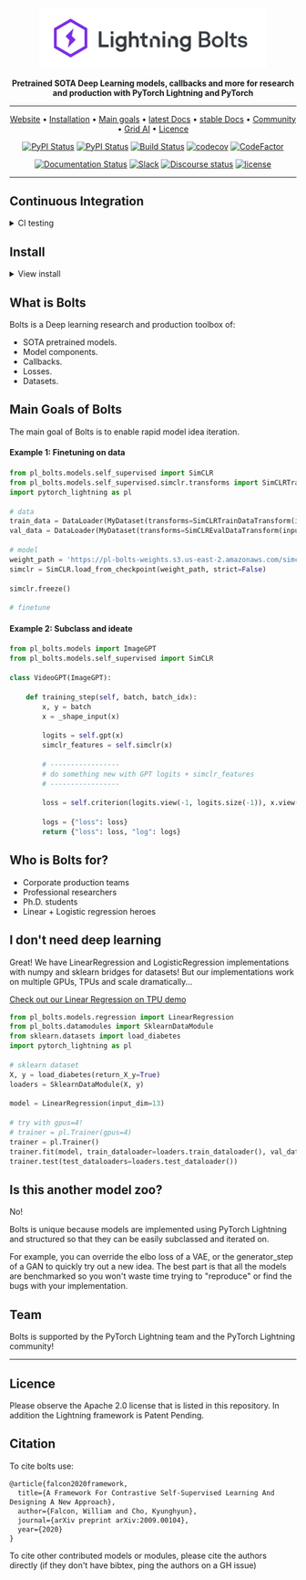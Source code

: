 <div align="center">

<img src="docs/source/_images/logos/bolts_logo.png" width="400px">

**Pretrained SOTA Deep Learning models, callbacks and more for research and production with PyTorch Lightning and PyTorch**

--- 

<p align="center">
  <a href="https://www.pytorchlightning.ai/">Website</a> •
  <a href="#install">Installation</a> •
  <a href="#main-Goals-of-Bolts">Main goals</a> •
  <a href="https://lightning-bolts.readthedocs.io/en/latest/">latest Docs</a> •
  <a href="https://lightning-bolts.readthedocs.io/en/stable/">stable Docs</a> •
  <a href="#team">Community</a> •
  <a href="https://www.grid.ai/">Grid AI</a> •
  <a href="#licence">Licence</a>
</p>

[![PyPI Status](https://badge.fury.io/py/lightning-bolts.svg)](https://badge.fury.io/py/lightning-bolts)
[![PyPI Status](https://pepy.tech/badge/lightning-bolts)](https://pepy.tech/project/lightning-bolts)
[![Build Status](https://dev.azure.com/PytorchLightning/lightning%20Bolts/_apis/build/status/PyTorchLightning.lightning-bolts?branchName=master)](https://dev.azure.com/PytorchLightning/lightning%20Bolts/_build/latest?definitionId=5&branchName=master)
[![codecov](https://codecov.io/gh/PyTorchLightning/lightning-bolts/branch/master/graph/badge.svg)](https://codecov.io/gh/PyTorchLightning/lightning-bolts)
[![CodeFactor](https://www.codefactor.io/repository/github/pytorchlightning/lightning-bolts/badge)](https://www.codefactor.io/repository/github/pytorchlightning/lightning-bolts)

[![Documentation Status](https://readthedocs.org/projects/lightning-bolts/badge/?version=latest)](https://pytorch-lightning-bolts.readthedocs.io/en/latest/)
[![Slack](https://img.shields.io/badge/slack-chat-green.svg?logo=slack)](https://join.slack.com/t/pytorch-lightning/shared_invite/zt-f6bl2l0l-JYMK3tbAgAmGRrlNr00f1A)
[![Discourse status](https://img.shields.io/discourse/status?server=https%3A%2F%2Fforums.pytorchlightning.ai)](https://forums.pytorchlightning.ai/)
[![license](https://img.shields.io/badge/License-Apache%202.0-blue.svg)](https://github.com/PytorchLightning/lightning-bolts/blob/master/LICENSE)

<!--
[![Next Release](https://img.shields.io/badge/Next%20Release-Oct%2005-purple.svg)](https://shields.io/)
-->

</div>

---

## Continuous Integration

<details>
  <summary>CI testing</summary>

| System / PyTorch ver. | 1.6 (min. req.) | 1.8 (latest) |
| :---: | :---: | :---: |
| Linux py3.{6,8} | ![CI full testing](https://github.com/PyTorchLightning/lightning-bolts/workflows/CI%20full%20testing/badge.svg?branch=master&event=push) | ![CI full testing](https://github.com/PyTorchLightning/lightning-bolts/workflows/CI%20full%20testing/badge.svg?branch=master&event=push) |
| OSX py3.{6,8} | ![CI full testing](https://github.com/PyTorchLightning/lightning-bolts/workflows/CI%20full%20testing/badge.svg?branch=master&event=push) | ![CI full testing](https://github.com/PyTorchLightning/lightning-bolts/workflows/CI%20full%20testing/badge.svg?branch=master&event=push) |
| Windows py3.7* | ![CI base testing](https://github.com/PyTorchLightning/lightning-bolts/workflows/CI%20base%20testing/badge.svg?branch=master&event=push) | ![CI base testing](https://github.com/PyTorchLightning/lightning-bolts/workflows/CI%20base%20testing/badge.svg?branch=master&event=push) |

- _\* testing just the package itself, we skip full test suite - excluding `tests` folder_

</details>

## Install

<details>
  <summary>View install</summary>

Simple installation from PyPI
```bash
pip install lightning-bolts
```

Install bleeding-edge (no guarantees)   
```bash
pip install git+https://github.com/PytorchLightning/lightning-bolts.git@master --upgrade
```

In case you want to have full experience you can install all optional packages at once
```bash
pip install lightning-bolts["extra"]
```

</details>

## What is Bolts

Bolts is a Deep learning research and production toolbox of:

- SOTA pretrained models.
- Model components.
- Callbacks.
- Losses.
- Datasets.

## Main Goals of Bolts

The main goal of Bolts is to enable rapid model idea iteration.

#### Example 1: Finetuning on data

```python
from pl_bolts.models.self_supervised import SimCLR
from pl_bolts.models.self_supervised.simclr.transforms import SimCLRTrainDataTransform, SimCLREvalDataTransform
import pytorch_lightning as pl

# data
train_data = DataLoader(MyDataset(transforms=SimCLRTrainDataTransform(input_height=32)))
val_data = DataLoader(MyDataset(transforms=SimCLREvalDataTransform(input_height=32)))

# model
weight_path = 'https://pl-bolts-weights.s3.us-east-2.amazonaws.com/simclr/bolts_simclr_imagenet/simclr_imagenet.ckpt'
simclr = SimCLR.load_from_checkpoint(weight_path, strict=False)

simclr.freeze()

# finetune
```

#### Example 2: Subclass and ideate

```python
from pl_bolts.models import ImageGPT
from pl_bolts.models.self_supervised import SimCLR

class VideoGPT(ImageGPT):

    def training_step(self, batch, batch_idx):
        x, y = batch
        x = _shape_input(x)

        logits = self.gpt(x)
        simclr_features = self.simclr(x)

        # -----------------
        # do something new with GPT logits + simclr_features
        # -----------------

        loss = self.criterion(logits.view(-1, logits.size(-1)), x.view(-1).long())

        logs = {"loss": loss}
        return {"loss": loss, "log": logs}
```

## Who is Bolts for?

- Corporate production teams
- Professional researchers
- Ph.D. students
- Linear + Logistic regression heroes

## I don't need deep learning

Great! 
We have LinearRegression and LogisticRegression implementations with numpy and sklearn bridges for datasets!
But our implementations work on multiple GPUs, TPUs and scale dramatically...

[Check out our Linear Regression on TPU demo](https://colab.research.google.com/drive/13glsKiwMu1-H24cBLYaWdJ4_TxC2Z3ox?usp=sharing)

```python
from pl_bolts.models.regression import LinearRegression
from pl_bolts.datamodules import SklearnDataModule
from sklearn.datasets import load_diabetes
import pytorch_lightning as pl

# sklearn dataset
X, y = load_diabetes(return_X_y=True)
loaders = SklearnDataModule(X, y)

model = LinearRegression(input_dim=13)

# try with gpus=4!
# trainer = pl.Trainer(gpus=4)
trainer = pl.Trainer()
trainer.fit(model, train_dataloader=loaders.train_dataloader(), val_dataloaders=loaders.val_dataloader())
trainer.test(test_dataloaders=loaders.test_dataloader())
```

## Is this another model zoo?

No! 

Bolts is unique because models are implemented using PyTorch Lightning and structured so that they can be easily
subclassed and iterated on.

For example, you can override the elbo loss of a VAE, or the generator_step of a GAN to quickly try out a new idea.
The best part is that all the models are benchmarked so you won't waste time trying to "reproduce" or find the bugs
with your implementation.

## Team

Bolts is supported by the PyTorch Lightning team and the PyTorch Lightning community!

---

## Licence

Please observe the Apache 2.0 license that is listed in this repository.
 In addition the Lightning framework is Patent Pending.

## Citation
To cite bolts use:

```
@article{falcon2020framework,
  title={A Framework For Contrastive Self-Supervised Learning And Designing A New Approach},
  author={Falcon, William and Cho, Kyunghyun},
  journal={arXiv preprint arXiv:2009.00104},
  year={2020}
}
```

To cite other contributed models or modules, please cite the authors directly (if they don't have bibtex, ping the authors on a GH issue)
